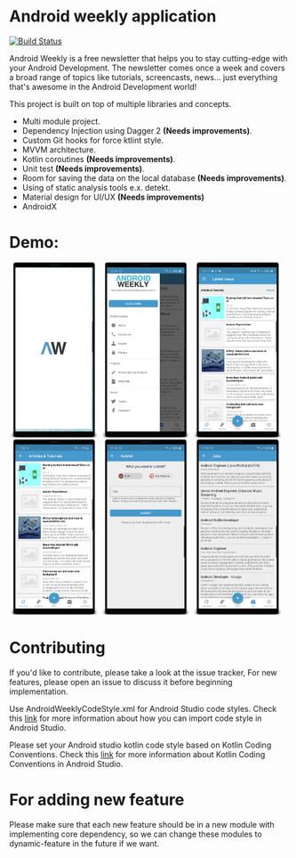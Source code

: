 # Android weekly application
[![Build Status](https://travis-ci.org/mnayef95/Android-Weekly.svg?branch=master)](https://travis-ci.org/mnayef95/Android-Weekly)

Android Weekly is a free newsletter that helps you to stay cutting-edge with your Android Development. The newsletter comes once a week and covers a broad range of topics like tutorials, screencasts, news... just everything that's awesome in the Android Development world!

This project is built on top of multiple libraries and concepts.
- Multi module project.
- Dependency Injection using Dagger 2 **(Needs improvements)**.
- Custom Git hooks for force ktlint style.
- MVVM architecture.
- Kotlin coroutines **(Needs improvements)**.
- Unit test **(Needs improvements)**.
- Room for saving the data on the local database **(Needs improvements)**.
- Using of static analysis tools e.x. detekt.
- Material design for UI/UX **(Needs improvements)**
- AndroidX

# Demo:
<img src="images/screenshot1.png" width="32%" /> <img src="images/screenshot2.png" width="32%" /> <img src="images/screenshot3.png" width="32%" /> <img src="images/screenshot4.png" width="32%" /> <img src="images/screenshot5.png" width="32%" /> <img src="images/screenshot6.png" width="32%" />


# Contributing
If you'd like to contribute, please take a look at the issue tracker, For new features, please open an issue to discuss it before beginning implementation.

Use AndroidWeeklyCodeStyle.xml for Android Studio code styles. Check this [link](https://stackoverflow.com/a/30454168/8191360) for more information about how you can import code style in Android Studio.

Please set your Android studio kotlin code style based on Kotlin Coding Conventions. Check this [link](https://kotlinlang.org/docs/reference/coding-conventions.html#applying-the-style-guide) for more information about Kotlin Coding Conventions in Android Studio.

# For adding new feature
Please make sure that each new feature should be in a new module with implementing core dependency, so we can change these modules to dynamic-feature in the future if we want.
